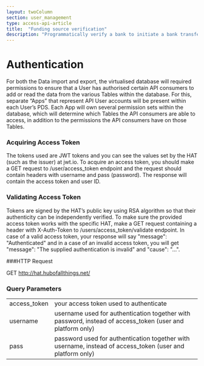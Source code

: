 ```yaml
---
layout: twoColumn
section: user_management
type: access-api-article
title:  "Funding source verification"
description: "Programmatically verify a bank to initiate a bank transfer."
---
```


# Authentication

For both the Data import and export, the virtualised database will required permissions to ensure that a User has authorised certain API consumers to add or read the data from the various Tables within the database. For this, separate “Apps” that represent API User accounts will be present within each User’s PDS. Each App will own several permission sets within the database, which will determine which Tables the API consumers are able to access, in addition to the permissions the API consumers have on those Tables.

### Acquiring Access Token
    
The tokens used are JWT tokens and you can see the values set by the HAT (such as the issuer) at jwt.io. To acquire an access token, you should make a GET request to /user/access_token endpoint and the request should contain headers with username and pass (password). The response will contain the access token and user ID.

### Validating Access Token
    
Tokens are signed by the HAT’s public key using RSA algorithm so that their authenticity can be independently verified. To make sure the provided access token works with the specific HAT, make a GET request containing a header with X-Auth-Token to /users/access_token/validate endpoint. In case of a valid access token, your response will say "message": "Authenticated" and in a case of an invalid access token, you will get "message": "The supplied authentication is invalid" and "cause": "...".

###HTTP Request
   
GET http://hat.hubofallthings.net/

### Query Parameters

 |              |                                                                                                           |
 |--------------|-----------------------------------------------------------------------------------------------------------|
 | access_token | your access token used to authenticate                                                                    |
 | username     | username used for authentication together with password, instead of access_token (user and platform only) |
 | pass         | password used for authentication together with username, instead of access_token (user and platform only) |
